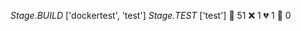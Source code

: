 _Stage.BUILD_
['dockertest', 'test']
_Stage.TEST_
['test']
:test_tube: 51 :x: 1 :broken_heart: 1 :see_no_evil: 0
